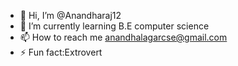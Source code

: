 - 👋 Hi, I’m @Anandharaj12
- 🌱 I’m currently learning B.E computer science
- 📫 How to reach me anandhalagarcse@gmail.com
- ⚡ Fun fact:Extrovert

<!---
Anandharaj12/Anandharaj12 is a ✨ special ✨ repository because its `README.md` (this file) appears on your GitHub profile.
You can click the Preview link to take a look at your changes.
--->
